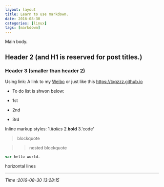 ```yaml
---
layout: layout
title: Learn to use markdown.
date: 2016-08-30
categories: [linux]
tags: [markdown]
---
```


Main body.

## Header 2 (and H1 is reserved for post titles.)

### Header 3 (smaller than header 2)
Using link:
A link to my [Weibo](https://weibo.com/xxxtxqzzz/)
or just like this <https://txqzzz.github.io>

* To do list is shwon below:
- 1st
+ 2nd
 - 3rd
 

 
Inline markup styles:
1._italics_
2.**bold**
3.'code'

>blockquote

>>nested blockquote




```javascript
var hello world.
```

horizontal lines

****
_Time :2016-08-30 13:28:15_
